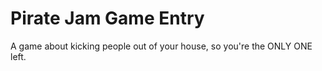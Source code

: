 # Pirate Jam Game Entry

A game about kicking people out of your house, so you're the ONLY ONE left.
